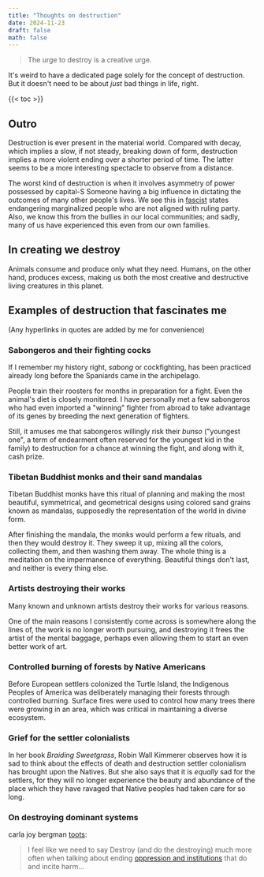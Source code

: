 ```yaml
---
title: "Thoughts on destruction"
date: 2024-11-23
draft: false
math: false
---
```


> The urge to destroy is a creative urge.

It's weird to have a dedicated page solely for the concept of
destruction. But it doesn't need to be about *just* bad things in life,
right.

{{< toc >}}

## Outro

Destruction is ever present in the material world. Compared
with decay, which implies a slow, if not steady, breaking down of form,
destruction implies a more violent ending over a shorter period of time.
The latter seems to be a more interesting spectacle to
observe from a distance.

The worst kind of destruction is when it involves asymmetry of power
possessed by capital-S Someone having a big influence in dictating the
outcomes of many other people's lives. We see this in
[fascist](/fascism) states endangering marginalized people who are not
aligned with ruling party. Also, we know this from the bullies in our
local communities; and sadly, many of us have experienced this even from
our own families.

## In creating we destroy

Animals consume and produce only what they need. Humans, on the other
hand, produces excess, making us both the most creative and destructive
living creatures in this planet.

## Examples of destruction that fascinates me

(Any hyperlinks in quotes are added by me for convenience)

### Sabongeros and their fighting cocks

If I remember my history right, *sabong* or cockfighting, has been
practiced already long before
the Spaniards came in the archipelago.

People train their roosters for months in preparation for a fight. Even
the animal's diet is closely monitored. I
have personally met a few sabongeros who had even imported a "winning"
fighter from abroad to take advantage of its genes by breeding the next
generation of fighters.

Still, it amuses me that sabongeros willingly risk their *bunso*
("youngest one", a term of endearment often reserved for the youngest
kid in the family) to destruction for a chance at winning the fight, and
along with it, cash prize.

### Tibetan Buddhist monks and their sand mandalas

Tibetan Buddhist monks have this ritual of planning and
making the most beautiful, symmetrical, and geometrical designs using
colored sand grains known as mandalas, supposedly the representation of
the world in divine form.

After finishing the mandala, the monks would perform a few rituals, and
then they would destroy it. They sweep it up, mixing all the colors,
collecting them, and then washing them away. The whole thing is a
meditation on the impermanence of everything. Beautiful things don't
last, and neither is every thing else.

### Artists destroying their works

Many known and unknown artists destroy their works for various reasons.

One of the main reasons I consistently come across is somewhere along
the lines of, the work is no longer worth pursuing, and destroying it
frees the artist of the mental baggage, perhaps even allowing them to
start an even better work of art.

### Controlled burning of forests by Native Americans

Before European settlers colonized the Turtle Island, the Indigenous
Peoples of America was deliberately managing their forests through
controlled burning. Surface fires were used to control how many trees
there were growing in an area, which was critical in maintaining a
diverse ecosystem.

### Grief for the settler colonialists

In her book *Braiding Sweetgrass*, Robin Wall Kimmerer observes how it
is sad to think about the effects of death and destruction settler
colonialism has brought upon the Natives. But she also says that it is
*equally* sad for the settlers, for they will no longer experience the
beauty and abundance of the place which they have ravaged that Native
peoples had taken care for so long.

### On destroying dominant systems

carla joy bergman [toots](https://kolektiva.social/@joyfulcarla/115339710683929707):

> I feel like we need to say Destroy (and do the destroying) much more
> often when talking about ending [oppression and institutions](/empire) that do
> and incite harm...
